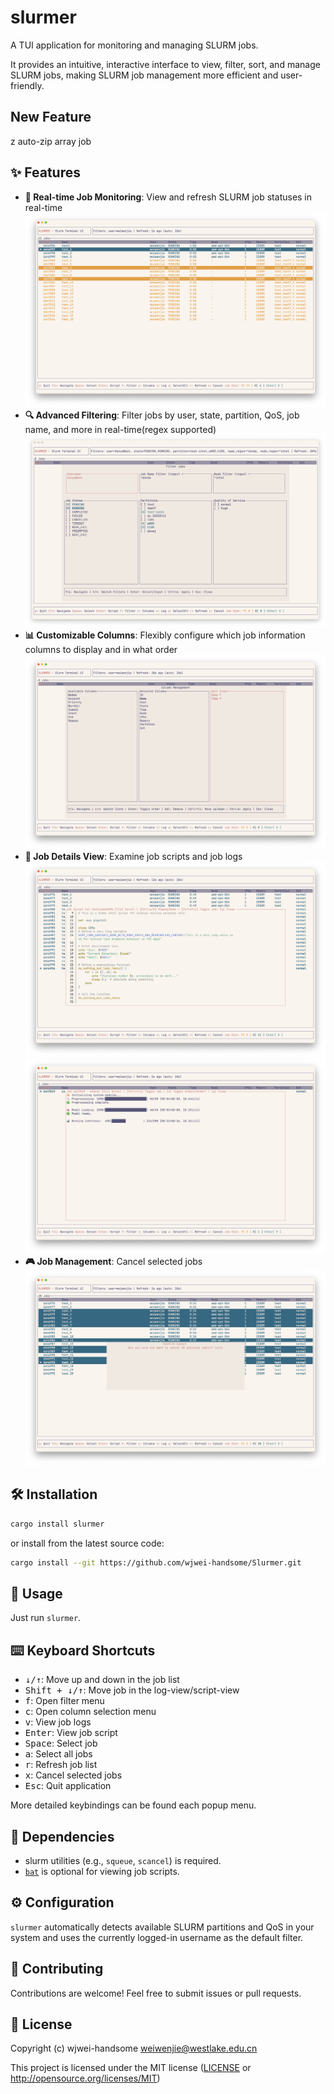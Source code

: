 # slurmer

A TUI application for monitoring and managing SLURM jobs.

It provides an intuitive, interactive interface to view, filter, sort, and manage SLURM jobs, making SLURM job management more efficient and user-friendly.
## New Feature
z auto-zip array job
## ✨ Features

- **🔄 Real-time Job Monitoring**: View and refresh SLURM job statuses in real-time
![](./images/monitor.png)
- **🔍 Advanced Filtering**: Filter jobs by user, state, partition, QoS, job name, and more in real-time(regex supported)
![](./images/filter.png)
- **📊 Customizable Columns**: Flexibly configure which job information columns to display and in what order
![](./images/columns.png)
- **📝 Job Details View**: Examine job scripts and job logs
![](./images/script.png)<br>![](./images/log.png)
- **🎮 Job Management**: Cancel selected jobs
![](./images/cancel.png)


<!-- | 🔄 **Real-time Job Monitoring** | 🔍 **Advanced Filtering** | 📊 **Customizable Columns** |
|----------------------------------|---------------------------|------------------------------|
| **View and refresh SLURM job statuses in real-time**<br>![](./images/monitor.png)       | **Filter jobs by user, state, partition, QoS, job name, and more in real-time (regex supported)**<br>![](./images/filter.png)  | **Flexibly configure which job information columns to display and in what order**<br>![](./images/columns.png)    |

| 📝 **Job Details View**         | 🎮 **Job Management**     |                              |
|----------------------------------|---------------------------|------------------------------|
| **Examine job scripts and job logs**<br>![](./images/script.png)<br>![](./images/log.png) | **Cancel selected jobs directly from the UI**<br>![](./images/cancel.png) |                              | -->

## 🛠️ Installation

```bash
cargo install slurmer
```
or install from the latest source code:

```bash
cargo install --git https://github.com/wjwei-handsome/Slurmer.git
```


## 📖 Usage

Just run `slurmer`.

## ⌨️ Keyboard Shortcuts

- <kbd>↓/↑</kbd>: Move up and down in the job list
- <kbd>Shift + ↓/↑</kbd>: Move job in the log-view/script-view
- <kbd>f</kbd>: Open filter menu
- <kbd>c</kbd>: Open column selection menu
- <kbd>v</kbd>: View job logs
- <kbd>Enter</kbd>: View job script
- <kbd>Space</kbd>: Select job
- <kbd>a</kbd>: Select all jobs
- <kbd>r</kbd>: Refresh job list
- <kbd>x</kbd>: Cancel selected jobs
- <kbd>Esc</kbd>: Quit application

More detailed keybindings can be found each popup menu.

## 🔗 Dependencies

- slurm utilities (e.g., `squeue`, `scancel`) is required.
- [`bat`](https://github.com/sharkdp/bat) is optional for viewing job scripts.

## ⚙️ Configuration

`slurmer` automatically detects available SLURM partitions and QoS in your system and uses the currently logged-in username as the default filter.

## 👥 Contributing

Contributions are welcome! Feel free to submit issues or pull requests.

## 📜 License

Copyright (c) wjwei-handsome <weiwenjie@westlake.edu.cn>

This project is licensed under the MIT license ([LICENSE] or <http://opensource.org/licenses/MIT>)

[LICENSE]: ./LICENSE
